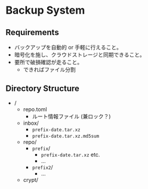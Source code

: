 # Backup System

## Requirements

* バックアップを自動的 or 手軽に行えること。
* 暗号化を施し、クラウドストレージと同期できること。
* 要所で破損確認が走ること。
  * できればファイル分割

## Directory Structure

* /
  * repo.toml
    * ルート情報ファイル (兼ロック？)
  * inbox/
    * `prefix-date.tar.xz`
    * `prefix-date.tar.xz.md5sum`
  * repo/
    * `prefix`/
      * `prefix-date.tar.xz` etc.
      * ...
    * `prefix2`/
      * ...
  * crypt/
